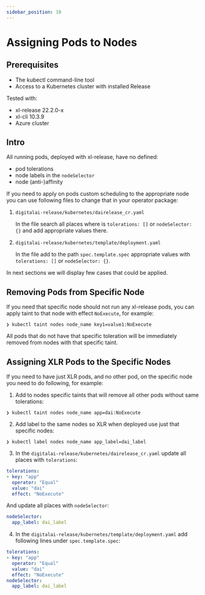 ```yaml
---
sidebar_position: 10
---
```


# Assigning Pods to Nodes

## Prerequisites
- The kubectl command-line tool
- Access to a Kubernetes cluster with installed Release

Tested with:
- xl-release 22.2.0-x
- xl-cli 10.3.9
- Azure cluster

## Intro

All running pods, deployed with xl-release, have no defined:
- pod tolerations
- node labels in the `nodeSelector`
- node (anti-)affinity

If you need to apply on pods custom scheduling to the appropriate node you can use following files to change that in your operator package:
1. `digitalai-release/kubernetes/dairelease_cr.yaml`

    In the file search all places where is `tolerations: []` or `nodeSelector: {}` and add appropriate values there. 

2. `digitalai-release/kubernetes/template/deployment.yaml`

   In the file add to the path `spec.template.spec` appropriate values with `tolerations: []` or `nodeSelector: {}`.

In next sections we will display few cases that could be applied.


## Removing Pods from Specific Node

If you need that specific node should not run any xl-release pods, you can apply taint to that node with effect `NoExecute`, for example:

```shell
❯ kubectl taint nodes node_name key1=value1:NoExecute
```

All pods that do not have that specific toleration will be immediately removed from nodes with that specific taint.


## Assigning XLR Pods to the Specific Nodes

If you need to have just XLR pods, and no other pod, on the specific node you need to do following, for example:

1. Add to nodes specific taints that will remove all other pods without same tolerations: 
```shell
❯ kubectl taint nodes node_name app=dai:NoExecute
```

2. Add label to the same nodes so XLR when deployed use just that specific nodes:
```shell
❯ kubectl label nodes node_name app_label=dai_label
```

3. In the `digitalai-release/kubernetes/dairelease_cr.yaml` update all places with `tolerations`:
```yaml
tolerations:
- key: "app"
  operator: "Equal"
  value: "dai"
  effect: "NoExecute"
```

And update all places with `nodeSelector`:
```yaml
nodeSelector:
  app_label: dai_label
```

4. In the `digitalai-release/kubernetes/template/deployment.yaml` add following lines under `spec.template.spec`:
```yaml
tolerations:
- key: "app"
  operator: "Equal"
  value: "dai"
  effect: "NoExecute"
nodeSelector:
  app_label: dai_label
```
